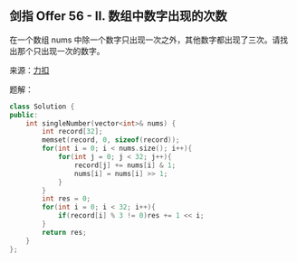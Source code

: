 ## 剑指 Offer 56 - II. 数组中数字出现的次数
在一个数组 nums 中除一个数字只出现一次之外，其他数字都出现了三次。请找出那个只出现一次的数字。

来源：[力扣](https://leetcode.cn/problems/shu-zu-zhong-shu-zi-chu-xian-de-ci-shu-ii-lcof/)

题解：
```C++
class Solution {
public:
    int singleNumber(vector<int>& nums) {
        int record[32];
        memset(record, 0, sizeof(record));
        for(int i = 0; i < nums.size(); i++){
            for(int j = 0; j < 32; j++){
                record[j] += nums[i] & 1;
                nums[i] = nums[i] >> 1;
            }
        }
        int res = 0;
        for(int i = 0; i < 32; i++){
            if(record[i] % 3 != 0)res += 1 << i;
        }
        return res;
    }
};
```
